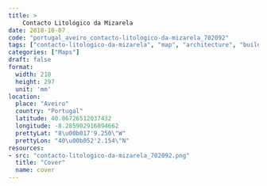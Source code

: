 ```yaml
---
title: > 
    Contacto Litológico da Mizarela
date: 2018-10-07
code: "portugal_aveiro_contacto-litologico-da-mizarela_702092"
tags: ["contacto-litologico-da-mizarela", "map", "architecture", "buildings", "Aveiro", "Portugal"]
categories: ["Maps"]
draft: false
format:
  width: 210
  height: 297
  unit: 'mm'
location:
  place: "Aveiro"
  country: "Portugal"
  latitude: 40.86726512037432
  longitude: -8.285902916894662
  prettyLat: "8\u00b017'9.250\"W"
  prettyLon: "40\u00b052'2.154\"N"
resources:
- src: "contacto-litologico-da-mizarela_702092.png"
  title: "Cover"
  name: cover
---
```

